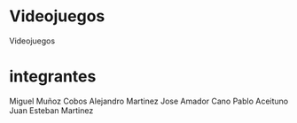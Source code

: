# Videojuegos
Videojuegos

# integrantes
Miguel Muñoz Cobos
Alejandro Martinez
Jose Amador Cano
Pablo Aceituno
Juan Esteban Martinez